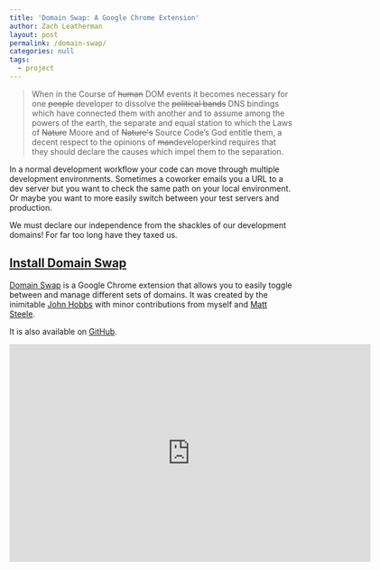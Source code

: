 ```yaml
---
title: 'Domain Swap: A Google Chrome Extension'
author: Zach Leatherman
layout: post
permalink: /domain-swap/
categories: null
tags:
  - project
---
```


> When in the Course of ~~human~~ DOM events it becomes necessary for one ~~people~~ developer to dissolve the ~~political bands~~ DNS bindings which have connected them with another and to assume among the powers of the earth, the separate and equal station to which the Laws of ~~Nature~~ Moore and of ~~Nature's~~ Source Code’s God entitle them, a decent respect to the opinions of ~~man~~developerkind requires that they should declare the causes which impel them to the separation.

In a normal development workflow your code can move through multiple development environments. Sometimes a coworker emails you a URL to a dev server but you want to check the same path on your local environment. Or maybe you want to more easily switch between your test servers and production.

We must declare our independence from the shackles of our development domains! For far too long have they taxed us.

## [Install Domain Swap](https://chrome.google.com/webstore/detail/domain-swap/ngiiihlebepigjbefembddhdplmaghep/)

[Domain Swap](https://chrome.google.com/webstore/detail/domain-swap/ngiiihlebepigjbefembddhdplmaghep/) is a Google Chrome extension that allows you to easily toggle between and manage different sets of domains. It was created by the inimitable [John Hobbs](https://twitter.com/jmhobbs) with minor contributions from myself and [Matt Steele](https://twitter.com/mattdsteele).

It is also available on [GitHub](https://github.com/jmhobbs/domain-swap).

<div class="fluid-width-video-wrapper"><iframe class="youtube-player" type="text/html" width="640" height="385" src="https://www.youtube.com/embed/rBjWONjqwNg/" frameborder="0"></iframe></div>
